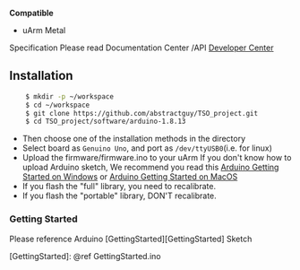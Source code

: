 **Compatible**

 - uArm Metal

Specification Please read Documentation Center /API
[Developer Center][3]

## Installation
```Bash
    $ mkdir -p ~/workspace
    $ cd ~/workspace
    $ git clone https://github.com/abstractguy/TSO_project.git
    $ cd TSO_project/software/arduino-1.8.13
```

- Then choose one of the installation methods in the directory
- Select board as ```Genuino Uno```, and port as ```/dev/ttyUSB0```(i.e. for linux)
- Upload the firmware/firmware.ino to your uArm
  If you don't know how to upload Arduino sketch,  We recommend you read this [Arduino Getting Started on Windows][397d20eb] or [Arduino Getting Started on MacOS][2d8a8b7a]
- If you flash the "full" library, you need to recalibrate.
- If you flash the "portable" library, DON'T recalibrate.

### Getting Started

Please reference Arduino [GettingStarted][GettingStarted] Sketch

  [3]: http://developer.ufactory.cc/quickstart/arduino/
  [622f1188]: https://www.arduino.cc/en/Main/Software "Arduino IDE"
  [397d20eb]: https://www.arduino.cc/en/Guide/Windows "Arduino Getting Start on Windows"
  [2d8a8b7a]: https://www.arduino.cc/en/Guide/MacOSX "Arduino Getting Started on MacOS"
  [GettingStarted]: @ref GettingStarted.ino

